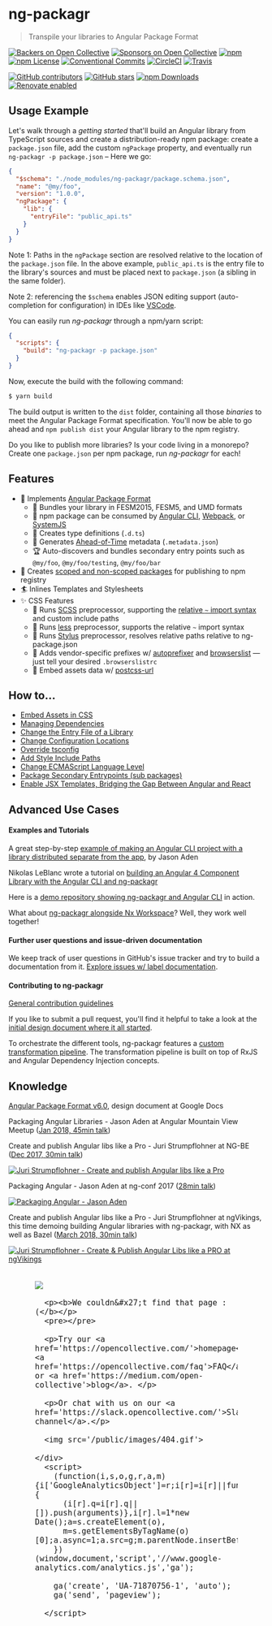 # ng-packagr

> Transpile your libraries to Angular Package Format

[![Backers on Open Collective](https://opencollective.com/ng-packagr/backers/badge.svg)](#backers) [![Sponsors on Open Collective](https://opencollective.com/ng-packagr/sponsors/badge.svg)](#sponsors)
[![npm](https://img.shields.io/npm/v/ng-packagr.svg?style=flat-square)](https://www.npmjs.com/package/ng-packagr)
[![npm License](https://img.shields.io/npm/l/ng-packagr.svg?style=flat-square)](https://github.com/ng-packagr/ng-packagr/blob/master/LICENSE)
[![Conventional Commits](https://img.shields.io/badge/Conventional%20Commits-1.0.0-yellow.svg?style=flat-square)](https://conventionalcommits.org)
[![CircleCI](https://img.shields.io/circleci/project/github/ng-packagr/ng-packagr/master.svg?label=Circle%20CI&style=flat-square)](https://circleci.com/gh/ng-packagr/ng-packagr)
[![Travis](https://img.shields.io/travis/ng-packagr/ng-packagr/master.svg?label=Travis%20CI&style=flat-square)](https://travis-ci.org/ng-packagr/ng-packagr)

[![GitHub contributors](https://img.shields.io/github/contributors/ng-packagr/ng-packagr.svg?style=flat-square)](https://github.com/ng-packagr/ng-packagr)
[![GitHub stars](https://img.shields.io/github/stars/ng-packagr/ng-packagr.svg?label=GitHub%20Stars&style=flat-square)](https://github.com/ng-packagr/ng-packagr)
[![npm Downloads](https://img.shields.io/npm/dw/ng-packagr.svg?style=flat-square)](https://www.npmjs.com/package/ng-packagr)
[![Renovate enabled](https://img.shields.io/badge/renovate-enabled-brightgreen.svg?style=flat-square)](https://renovateapp.com/)

## Usage Example

Let's walk through a _getting started_ that'll build an Angular library from TypeScript sources and create a distribution-ready npm package:
create a `package.json` file, add the custom `ngPackage` property, and eventually run `ng-packagr -p package.json`
– Here we go:

```json
{
  "$schema": "./node_modules/ng-packagr/package.schema.json",
  "name": "@my/foo",
  "version": "1.0.0",
  "ngPackage": {
    "lib": {
      "entryFile": "public_api.ts"
    }
  }
}
```

Note 1: Paths in the `ngPackage` section are resolved relative to the location of the `package.json` file.
In the above example, `public_api.ts` is the entry file to the library's sources and must be placed next to `package.json` (a sibling in the same folder).

Note 2: referencing the `$schema` enables JSON editing support (auto-completion for configuration) in IDEs like [VSCode](https://github.com/Microsoft/vscode).

You can easily run _ng-packagr_ through a npm/yarn script:

```json
{
  "scripts": {
    "build": "ng-packagr -p package.json"
  }
}
```

Now, execute the build with the following command:

```bash
$ yarn build
```

The build output is written to the `dist` folder, containing all those _binaries_ to meet the Angular Package Format specification.
You'll now be able to go ahead and `npm publish dist` your Angular library to the npm registry.

Do you like to publish more libraries?
Is your code living in a monorepo?
Create one `package.json` per npm package, run _ng-packagr_ for each!

## Features

* :gift: Implements [Angular Package Format](https://docs.google.com/document/d/1CZC2rcpxffTDfRDs6p1cfbmKNLA6x5O-NtkJglDaBVs/preview)
  * :checkered_flag: Bundles your library in FESM2015, FESM5, and UMD formats
  * :school_satchel: npm package can be consumed by [Angular CLI](https://github.com/angular/angular-cli), [Webpack](https://github.com/webpack/webpack), or [SystemJS](https://github.com/systemjs/systemjs)
  * :dancer: Creates type definitions (`.d.ts`)
  * :runner: Generates [Ahead-of-Time](https://angular.io/guide/aot-compiler#why-do-aot-compilation) metadata (`.metadata.json`)
  * :trophy: Auto-discovers and bundles secondary entry points such as `@my/foo`, `@my/foo/testing`, `@my/foo/bar`
* :mag_right: Creates [scoped and non-scoped packages](https://docs.npmjs.com/misc/scope) for publishing to npm registry
* :surfer: Inlines Templates and Stylesheets
* :sparkles: CSS Features
  * :camel: Runs [SCSS](http://sass-lang.com/guide) preprocessor, supporting the [relative `~` import syntax](https://github.com/webpack-contrib/sass-loader#imports) and custom include paths
  * :elephant: Runs [less](http://lesscss.org/#getting-started) preprocessor, supports the relative `~` import syntax
  * :snake: Runs [Stylus](http://stylus-lang.com) preprocessor, resolves relative paths relative to ng-package.json
  * :monkey: Adds vendor-specific prefixes w/ [autoprefixer](https://github.com/postcss/autoprefixer#autoprefixer-) and [browserslist](https://github.com/ai/browserslist#queries) &mdash; just tell your desired `.browserslistrc`
  * :tiger: Embed assets data w/ [postcss-url](https://github.com/postcss/postcss-url#inline)


## How to…
- [Embed Assets in CSS](docs/embed-assets-css.md)
- [Managing Dependencies](docs/dependencies.md)
- [Change the Entry File of a Library](docs/entry-file.md)
- [Change Configuration Locations](docs/configuration-locations.md)
- [Override tsconfig](docs/override-tsconfig.md)
- [Add Style Include Paths](docs/style-include-paths.md)
- [Change ECMAScript Language Level](docs/language-level.md)
- [Package Secondary Entrypoints (sub packages)](docs/secondary-entrypoints.md)
- [Enable JSX Templates, Bridging the Gap Between Angular and React](docs/jsx.md)

## Advanced Use Cases

#### Examples and Tutorials

A great step-by-step [example of making an Angular CLI project with a library distributed separate from the app](https://github.com/jasonaden/angular-cli-lib-example), by Jason Aden

Nikolas LeBlanc wrote a tutorial on [building an Angular 4 Component Library with the Angular CLI and ng-packagr](https://medium.com/@ngl817/building-an-angular-4-component-library-with-the-angular-cli-and-ng-packagr-53b2ade0701e)

Here is a [demo repository showing ng-packagr and Angular CLI](https://github.com/ng-packagr/ng-packaged) in action.

What about [ng-packagr alongside Nx Workspace](https://github.com/ng-packagr/nx-packaged)? Well, they work well together!

#### Further user questions and issue-driven documentation

We keep track of user questions in GitHub's issue tracker and try to build a documentation from it.
[Explore issues w/ label documentation](https://github.com/ng-packagr/ng-packagr/issues?q=label%3Adocumentation%20).

#### Contributing to ng-packagr

[General contribution guidelines](./CONTRIBUTING.md)

If you like to submit a pull request, you'll find it helpful to take a look at the [initial design document where it all started](./docs/DESIGN.md).

To orchestrate the different tools, ng-packagr features a [custom transformation pipeline](docs/transformation-pipeline.md#a-transformation-pipeline). The transformation pipeline is built on top of RxJS and Angular Dependency Injection concepts.

## Knowledge

[Angular Package Format v6.0](https://docs.google.com/document/d/1CZC2rcpxffTDfRDs6p1cfbmKNLA6x5O-NtkJglDaBVs/preview), design document at Google Docs

Packaging Angular Libraries - Jason Aden at Angular Mountain View Meetup ([Jan 2018, 45min talk](https://www.youtube.com/watch?v=QfvwQEJVOig&t=3612s))

Create and publish Angular libs like a Pro - Juri Strumpflohner at NG-BE ([Dec 2017, 30min talk](https://youtu.be/K4YMmwxGKjY))

[![Juri Strumpflohner - Create and publish Angular libs like a Pro](https://img.youtube.com/vi/K4YMmwxGKjY/0.jpg)](https://youtu.be/K4YMmwxGKjY)

Packaging Angular - Jason Aden at ng-conf 2017 ([28min talk](https://youtu.be/unICbsPGFIA))

[![Packaging Angular - Jason Aden](https://img.youtube.com/vi/unICbsPGFIA/0.jpg)](https://youtu.be/unICbsPGFIA)


Create and publish Angular libs like a Pro - Juri Strumpflohner at ngVikings, this time demoing building Angular libraries with ng-packagr, with NX as well as Bazel ([March 2018, 30min talk](https://youtu.be/Tw8TCgeqotg))

[![Juri Strumpflohner - Create & Publish Angular Libs like a PRO at ngVikings](https://img.youtube.com/vi/Tw8TCgeqotg/0.jpg)](https://youtu.be/Tw8TCgeqotg)

<!doctype html>
<html>
  <head>
    <meta name="viewport" content="width=device-width, initial-scale=1">
    <link rel="stylesheet" type="text/css" href="/public/vendors/normalize.css">
    <title>Open Collective</title>
    <style>
      #content-404 {
        margin: 7% auto;
        max-width: 400px;
        font-size: 18px;
      }

      #content-404 img{
        width: 100%;
      }

      #content-404 p{
        margin-left: 13px;
      }
  </style>
  </head>
  <body>
    <div id="content-404">
      <a href='https://opencollective.com/'> <img src='/public/images/LogoLargeTransparent.png'></a>

      <p><b>We couldn&#x27;t find that page :(</b></p>
      <pre></pre>

      <p>Try our <a href='https://opencollective.com/'>homepage</a>, <a href='https://opencollective.com/faq'>FAQ</a> or <a href='https://medium.com/open-collective'>blog</a>. </p>

      <p>Or chat with us on our <a href='https://slack.opencollective.com/'>Slack channel</a>.</p>

      <img src='/public/images/404.gif'>

    </div>
      <script>
        (function(i,s,o,g,r,a,m){i['GoogleAnalyticsObject']=r;i[r]=i[r]||function(){
          (i[r].q=i[r].q||[]).push(arguments)},i[r].l=1*new Date();a=s.createElement(o),
          m=s.getElementsByTagName(o)[0];a.async=1;a.src=g;m.parentNode.insertBefore(a,m)
        })(window,document,'script','//www.google-analytics.com/analytics.js','ga');
    
        ga('create', 'UA-71870756-1', 'auto');
        ga('send', 'pageview');
    
      </script>
  </body>
</html>

